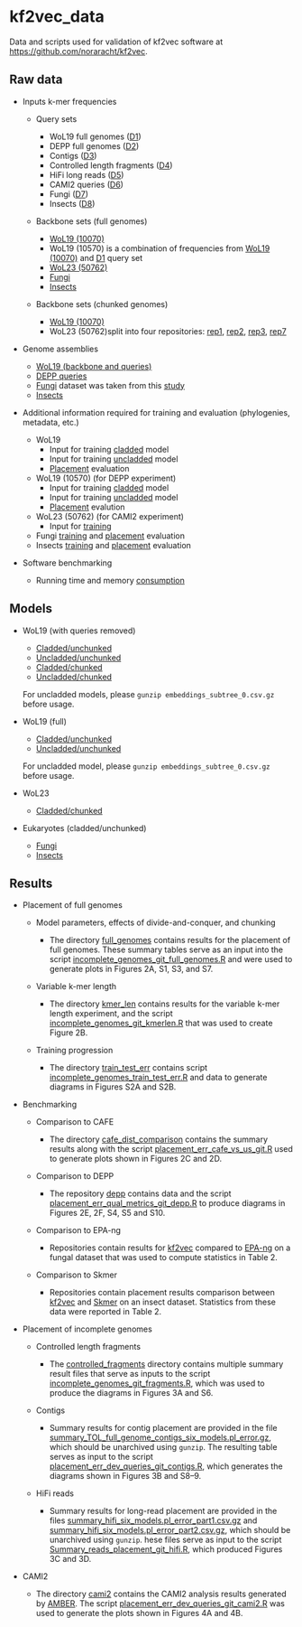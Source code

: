 # kf2vec_data 
Data and scripts used for validation of kf2vec software at https://github.com/noraracht/kf2vec.

## Raw data

* Inputs k-mer frequencies
  *  Query sets
      - WoL19 full genomes ([D1](https://github.com/noraracht/kf2vec_inputs/tree/main/10k_tol_queries_full_genome_kf))
      - DEPP full genomes ([D2](https://github.com/noraracht/kf2vec_inputs2/blob/main/genomes_q2_kf.tar))
      - Contigs ([D3](https://github.com/noraracht/kf2vec_inputs/tree/main/10k_tol_queries_full_genome_contigs_kf))
      - Controlled length fragments ([D4](https://github.com/noraracht/kf2vec_inputs/tree/main/complete_queries_v2_3))
      - HiFi long reads ([D5](https://github.com/noraracht/kf2vec_inputs/tree/main/10k_tol_queries_hifi))
      - CAMI2 queries ([D6](https://github.com/noraracht/kf2vec_inputs2/tree/main/cami_short_reads))
      - Fungi ([D7](https://github.com/noraracht/kf2vec_inputs2/blob/main/fungi_kf_queries.tar))
      - Insects ([D8](https://github.com/noraracht/kf2vec_inputs2/blob/main/insects_kf_queries.tar))

  *  Backbone sets (full genomes)
      - [WoL19 (10070)](https://github.com/noraracht/kf2vec_inputs/tree/main/10k_tol_backbone_full_genome_kf)
      - WoL19 (10570) is a combination of frequencies from [WoL19 (10070)](https://github.com/noraracht/kf2vec_inputs/tree/main/10k_tol_backbone_full_genome_kf) and [D1](https://github.com/noraracht/kf2vec_inputs/tree/main/10k_tol_queries_full_genome_kf) query set
      - [WoL23 (50762)](https://github.com/noraracht/kf2vec_inputs3/tree/main/65K_genomes_to_keep_kf)
      - [Fungi](https://github.com/noraracht/kf2vec_inputs2/tree/main/fungi_kf_backbone)
      - [Insects](https://github.com/noraracht/kf2vec_inputs2/tree/main/insects_kf_backbone)

  *  Backbone sets (chunked genomes)
      - [WoL19 (10070)](https://github.com/noraracht/kf2vec_inputs2/tree/main/p_backbone_kf)
      - WoL23 (50762)split into four repositories: [rep1](https://github.com/noraracht/kf2vec_inputs4/tree/main/65K_genomes_to_keep_chunks_kf), [rep2](https://github.com/noraracht/kf2vec_inputs5/tree/main/65K_genomes_to_keep_chunks_kf), [rep3](https://github.com/noraracht/kf2vec_inputs6/tree/main/65K_genomes_to_keep_chunks_kf), [rep7](https://github.com/noraracht/kf2vec_inputs7/tree/main/65K_genomes_to_keep_chunks_kf)
       
* Genome assemblies

  * [WoL19 (backbone and queries)](https://github.com/noraracht/kf2vec_inputs/tree/main/ref_fasta_corrected)
  * [DEPP queries](https://github.com/noraracht/kf2vec_inputs2/tree/main/genomes_q2)
  * [Fungi](https://zenodo.org/records/3970286) dataset was taken from this [study](https://www.sciencedirect.com/science/article/pii/S0960982221001391?via%3Dihub)
  * [Insects](https://github.com/noraracht/kf2vec_inputs2/tree/main/insects_assemblies)


* Additional information required for training and evaluation (phylogenies, metadata, etc.)
  * WoL19
      - Input for training [cladded](https://github.com/noraracht/kf2vec_inputs2/tree/main/tol19_train_inputs_cladded) model
      - Input for training [uncladded](https://github.com/noraracht/kf2vec_inputs2/tree/main/tol19_train_inputs_uncladded) model
      - [Placement](https://github.com/noraracht/kf2vec_inputs2/tree/main/tol19_placement_eval) evaluation
  * WoL19 (10570) (for DEPP experiment)
      - Input for training [cladded](https://github.com/noraracht/kf2vec_inputs2/tree/main/wol23_depp_inputs_cladded) model
      - Input for training [uncladded](https://github.com/noraracht/kf2vec_inputs2/tree/main/wol23_depp_inputs_uncladded) model
      - [Placement](https://github.com/noraracht/kf2vec_inputs2/tree/main/wol23_depp_placement_eval) evalution
  * WoL23 (50762) (for CAMI2 experiment)
      - Input for [training](https://github.com/noraracht/kf2vec_inputs3/tree/main/distance_matrices_sz4000)
  * Fungi [training](https://github.com/noraracht/kf2vec_inputs2/tree/main/fungi_train_inputs) and [placement](https://github.com/noraracht/kf2vec_inputs2/tree/main/fungi_placement_eval) evaluation
  * Insects [training](https://github.com/noraracht/kf2vec_inputs2/tree/main/insects_train_inputs) and [placement](https://github.com/noraracht/kf2vec_inputs2/tree/main/insects_placement_eval) evaluation


* Software benchmarking
  * Running time and memory [consumption](https://github.com/noraracht/kf2vec_inputs3/tree/main/benchmark_runtime_mem)

## Models

* WoL19 (with queries removed)
    * [Cladded/unchunked](https://github.com/noraracht/kf2vec_Wol19_Models/tree/main/k7_v37_8k_s28_TrainClassf_10K_TOL_Clades_s24)
    * [Uncladded/unchunked](https://github.com/noraracht/kf2vec_Wol19_Models/tree/main/k7_v37_8k_s28_TrainClassf_10K_TOL_Global)
    * [Cladded/chunked](https://github.com/noraracht/kf2vec_Wol19_Models/tree/main/k7_v37_8k_s28_TrainClassf_10K_TOL_Chunks)
    * [Uncladded/chunked](https://github.com/noraracht/kf2vec_Wol19_Models/tree/main/k7_v37_8k_s28_TrainClassf_10K_TOL_Global_Chunks)
  
    For uncladded models, please `gunzip embeddings_subtree_0.csv.gz` before usage.

* WoL19 (full)
    * [Cladded/unchunked](https://github.com/noraracht/kf2vec_Wol23_Models/tree/main/k7_v57_8k_s28_train_model_10KFULL_TOL_Claded_Unchunked_MODEL)
    * [Uncladded/unchunked](https://github.com/noraracht/kf2vec_Wol23_Models/tree/main/k7_v57_8k_s28_train_model_10KFULL_TOL_Uncladed_Unchunked_MODEL)
    
    For uncladded model, please `gunzip embeddings_subtree_0.csv.gz` before usage.


* WoL23
    * [Cladded/chunked](https://github.com/noraracht/kf2vec_Wol23_Models/tree/main/k7_v42_8k_s28_train_model_65K_TOL_ChunksExp_MODEL)


* Eukaryotes (cladded/unchunked)
    * [Fungi](https://github.com/noraracht/kf2vec_data/tree/main/k7_v62_8k_train_model_fungi_Claded_Unchunked)
    * [Insects](https://github.com/noraracht/kf2vec_data/tree/main/k7_v62_8k_train_model_insects_Claded_Unchunked_try2)
      



## Results

<!---This section contains summary data tables and scripts we used to process them.--->

* Placement of full genomes
  
  * Model parameters, effects of divide-and-conquer, and chunking
    - The directory [full_genomes](https://github.com/noraracht/kf2vec_data/tree/main/full_genomes) contains results for the placement of full genomes. These summary tables serve as an input into the script [incomplete_genomes_git_full_genomes.R](https://github.com/noraracht/kf2vec_data/blob/main/full_genomes/incomplete_genomes_git_full_genomes.R) and were used to generate plots in Figures 2A, S1, S3, and S7.
      
  * Variable k-mer length
    - The directory [kmer_len](https://github.com/noraracht/kf2vec_data/tree/main/kmer_len) contains results for the variable k-mer length experiment, and the script [incomplete_genomes_git_kmerlen.R](https://github.com/noraracht/kf2vec_data/blob/main/kmer_len/incomplete_genomes_git_kmerlen.R) that was used to create Figure 2B.
  
  * Training progression
    - The directory [train_test_err](https://github.com/noraracht/kf2vec_data/tree/main/train_test_err) contains script [incomplete_genomes_train_test_err.R](https://github.com/noraracht/kf2vec_data/blob/main/train_test_err/incomplete_genomes_train_test_err.R) and data to generate diagrams in Figures S2A and S2B.


* Benchmarking
   
  * Comparison to CAFE
    - The directory [cafe_dist_comparison](https://github.com/noraracht/kf2vec_data/tree/main/cafe_dist_comparison) contains the summary results along with the script [placement_err_cafe_vs_us_git.R](https://github.com/noraracht/kf2vec_data/blob/main/cafe_dist_comparison/placement_err_cafe_vs_us_git.R) used to generate plots shown in Figures 2C and 2D.

  * Comparison to DEPP
    - The repository [depp](https://github.com/noraracht/kf2vec_data/tree/main/depp) contains data and the script [placement_err_qual_metrics_git_depp.R](https://github.com/noraracht/kf2vec_data/blob/main/depp/placement_err_qual_metrics_git_depp.R) to produce diagrams in Figures 2E, 2F, S4, S5 and S10.

  * Comparison to EPA-ng
    - Repositories contain results for [kf2vec](https://github.com/noraracht/kf2vec_data/tree/main/k7_v62_8k_train_model_fungi_Claded_Unchunked_CmpClade) compared to [EPA-ng](https://github.com/noraracht/kf2vec_inputs2/tree/main/fungi_epa_ng_REPEAT_species_backbone) on a fungal dataset that was used to compute statistics in Table 2. 
        
  * Comparison to Skmer
    - Repositories contain placement results comparison between [kf2vec](https://github.com/noraracht/kf2vec_data/tree/main/k7_v62_8k_train_model_insects_Claded_Unchunked_CmpClade_try2) and [Skmer](https://github.com/noraracht/kf2vec_inputs2/tree/main/insects_skmer) on an insect dataset. Statistics from these data were reported in Table 2.


* Placement of incomplete genomes
  
  * Controlled length fragments
    - The [controlled_fragments](https://github.com/noraracht/kf2vec_data/tree/main/controlled_fragments) directory contains multiple summary result files that serve as inputs to the script [incomplete_genomes_git_fragments.R](https://github.com/noraracht/kf2vec_data/blob/main/controlled_fragments/incomplete_genomes_git_fragments.R), which was used to produce the diagrams in Figures 3A and S6.
  
  * Contigs
    - Summary results for contig placement are provided in the file [summary_TOL_full_genome_contigs_six_models.pl_error.gz](https://github.com/noraracht/kf2vec_data/blob/main/tol_contigs/summary_TOL_full_genome_contigs_six_models.pl_error.gz), which should be unarchived using `gunzip`. The resulting table serves as input to the script [placement_err_dev_queries_git_contigs.R](https://github.com/noraracht/kf2vec_data/blob/main/tol_contigs/placement_err_dev_queries_git_contigs.R), which generates the diagrams shown in Figures 3B and S8–9.
    
  * HiFi reads
    - Summary results for long-read placement are provided in the files [summary_hifi_six_models.pl_error_part1.csv.gz](https://github.com/noraracht/kf2vec_data/blob/main/hifi/summary_hifi_six_models.pl_error_part1.csv.gz) and [summary_hifi_six_models.pl_error_part2.csv.gz](https://github.com/noraracht/kf2vec_data/blob/main/hifi/summary_hifi_six_models.pl_error_part2.csv.gz), which should be unarchived using `gunzip`. hese files serve as input to the script [Summary_reads_placement_git_hifi.R](https://github.com/noraracht/kf2vec_data/blob/main/hifi/Summary_reads_placement_git_hifi.R), which produced Figures 3C and 3D.
    

    
* CAMI2
  - The directory [cami2](https://github.com/noraracht/kf2vec_data/tree/main/cami2) contains the CAMI2 analysis results generated by [AMBER](https://github.com/CAMI-challenge/AMBER). The script [placement_err_dev_queries_git_cami2.R](https://github.com/noraracht/kf2vec_data/blob/main/cami2/placement_err_dev_queries_git_cami2.R) was used to generate the plots shown in Figures 4A and 4B.
  
